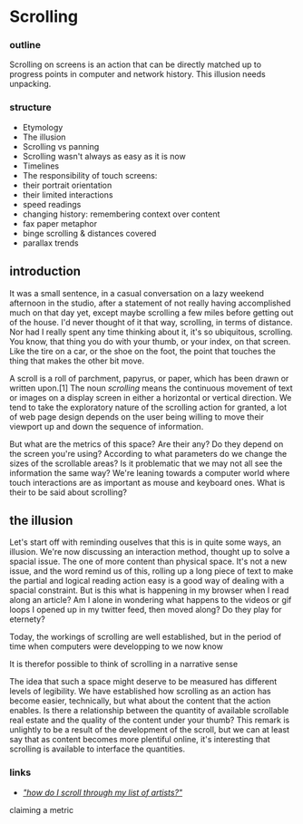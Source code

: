 Scrolling
=========

### outline

Scrolling on screens is an action that can be directly matched up to
progress points in computer and network history. This illusion needs
unpacking.

### structure

-   Etymology
-   The illusion
-   Scrolling vs panning
-   Scrolling wasn't always as easy as it is now
-   Timelines
-   The responsibility of touch screens:
-   their portrait orientation
-   their limited interactions
-   speed readings
-   changing history: remembering context over content
-   fax paper metaphor
-   binge scrolling & distances covered
-   parallax trends

introduction
------------

It was a small sentence, in a casual conversation on a lazy weekend
afternoon in the studio, after a statement of not really having
accomplished much on that day yet, except maybe scrolling a few miles
before getting out of the house. I'd never thought of it that way,
scrolling, in terms of distance. Nor had I really spent any time
thinking about it, it's so ubiquitous, scrolling. You know, that thing
you do with your thumb, or your index, on that screen. Like the tire on
a car, or the shoe on the foot, the point that touches the thing that
makes the other bit move.

A scroll is a roll of parchment, papyrus, or paper, which has been drawn
or written upon.\[1\] The noun *scrolling* means the continuous movement
of text or images on a display screen in either a horizontal or vertical
direction. We tend to take the exploratory nature of the scrolling
action for granted, a lot of web page design depends on the user being
willing to move their viewport up and down the sequence of information.

But what are the metrics of this space? Are their any? Do they depend on
the screen you're using? According to what parameters do we change the
sizes of the scrollable areas? Is it problematic that we may not all see
the information the same way? We're leaning towards a computer world
where touch interactions are as important as mouse and keyboard ones.
What is their to be said about scrolling?

the illusion
------------

Let's start off with reminding ouselves that this is in quite some ways,
an illusion. We're now discussing an interaction method, thought up to
solve a spacial issue. The one of more content than physical space. It's
not a new issue, and the word remind us of this, rolling up a long piece
of text to make the partial and logical reading action easy is a good
way of dealing with a spacial constraint. But is this what is happening
in my browser when I read along an article? Am I alone in wondering what
happens to the videos or gif loops I opened up in my twitter feed, then
moved along? Do they play for eternety?

Today, the workings of scrolling are well established, but in the period
of time when computers were developping to we now know

It is therefor possible to think of scrolling in a narrative sense

The idea that such a space might deserve to be measured has different
levels of legibility. We have established how scrolling as an action has
become easier, technically, but what about the content that the action
enables. Is there a relationship between the quantity of available
scrollable real estate and the quality of the content under your thumb?
This remark is unlightly to be a result of the development of the
scroll, but we can at least say that as content becomes more plentiful
online, it's interesting that scrolling is available to interface the
quantities.

### links

-   *["how do I scroll through my list of
    artists?"](https://youtu.be/Etyt4osHgX0?t=16m11s)*

claiming a metric
